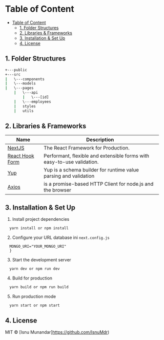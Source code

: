 # Table of Content

- [Table of Content](#table-of-content)
  - [1. Folder Structures](#1-folder-structures)
  - [2. Libraries & Frameworks](#2-libraries--frameworks)
  - [3. Installation & Set Up](#3-installation--set-up)
  - [4. License](#4-license)

## 1. Folder Structures

```bash
+---public
+---src
|   \---components
|   \---models
|   \---pages
    |   \---api
        |   \---[id]   
    |   \---employees
    |   styles
    |   utils
```

## 2. Libraries & Frameworks

| Name                                            | Description                                                            |
| ----------------------------------------------- | ---------------------------------------------------------------------- |
| [NextJS](https://nextjs.org/)                   | The React Framework for Production.                                    |
| [React Hook Form](https://react-hook-form.com/) | Performant, flexible and extensible forms with easy-to-use validation. |
| [Yup](https://github.com/jquense/yup)           | Yup is a schema builder for runtime value parsing and validation       |
| [Axios](https://axios-http.com/)                | is a promise-based HTTP Client for node.js and the browser             |

## 3. Installation & Set Up

1. Install project dependencies

```bash
  yarn install or npm install
```

2. Configure your URL database ini `next.config.js`

```env: {
  MONGO_URI="YOUR_MONGO_URI"
  }
```

3. Start the development server

```bash
  yarn dev or npm run dev
```

4. Build for production

```bash
  yarn build or npm run build
```

5. Run production mode

```bash
  yarn start or npm start
```

## 4. License

MIT © [Isnu Munandar]https://github.com/IsnuMdr)
